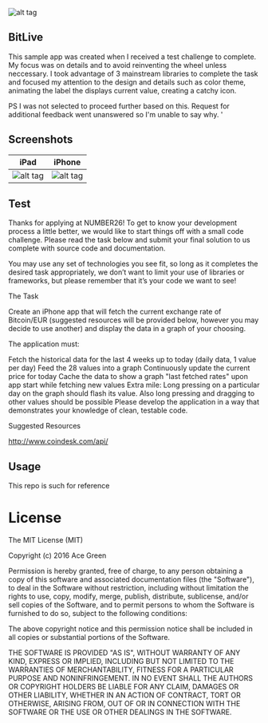![alt tag](https://cloud.githubusercontent.com/assets/10794609/17078241/61ab4c6c-50bb-11e6-9fd9-8a39498c4aa8.png)

## BitLive

This sample app was created when I received a test challenge to complete. My focus was on details and to avoid reinventing the wheel unless neccessary. I took advantage of 3 mainstream libraries to complete the task and focused my attention to the design and details such as color theme, animating the label the displays current value, creating a catchy icon.

PS I was not selected to proceed further based on this. Request for additional feedback went unanswered so I'm unable to say why. '

## Screenshots

iPad                                                                                                              |  iPhone
:----------------------------------------------------------------------------------------------------------------:|:----------------------------------------------------------------------------------------------------------------:
![alt tag](https://cloud.githubusercontent.com/assets/10794609/17078286/9b2ff3d8-50bc-11e6-8e7f-4a343fd55660.png) | ![alt tag](https://cloud.githubusercontent.com/assets/10794609/17078285/9b2fa1da-50bc-11e6-894e-77aca1918978.png)

## Test

Thanks for applying at NUMBER26! To get to know your development process a little better, we would like to start things off with a small code challenge. Please read the task below and submit your final solution to us complete with source code and documentation.

You may use any set of technologies you see fit, so long as it completes the desired task appropriately, we don’t want to limit your use of libraries or frameworks, but please remember that it’s your code we want to see!

The Task

Create an iPhone app that will fetch the current exchange rate of Bitcoin/EUR (suggested resources will be provided below, however you may decide to use another) and display the data in a graph of your choosing.

The application must:

Fetch the historical data for the last 4 weeks up to today (daily data, 1 value per day)
Feed the 28 values into a graph
Continuously update the current price for today
Cache the data to show a graph "last fetched rates" upon app start while fetching new values
Extra mile: Long pressing on a particular day on the graph should flash its value. Also long pressing and dragging to other values should be possible
Please develop the application in a way that demonstrates your knowledge of clean, testable code.

Suggested Resources

http://www.coindesk.com/api/

## Usage

This repo is such for reference 

License
=======
The MIT License (MIT)

Copyright (c) 2016 Ace Green

Permission is hereby granted, free of charge, to any person obtaining a copy
of this software and associated documentation files (the "Software"), to deal
in the Software without restriction, including without limitation the rights
to use, copy, modify, merge, publish, distribute, sublicense, and/or sell
copies of the Software, and to permit persons to whom the Software is
furnished to do so, subject to the following conditions:

The above copyright notice and this permission notice shall be included in all
copies or substantial portions of the Software.

THE SOFTWARE IS PROVIDED "AS IS", WITHOUT WARRANTY OF ANY KIND, EXPRESS OR
IMPLIED, INCLUDING BUT NOT LIMITED TO THE WARRANTIES OF MERCHANTABILITY,
FITNESS FOR A PARTICULAR PURPOSE AND NONINFRINGEMENT. IN NO EVENT SHALL THE
AUTHORS OR COPYRIGHT HOLDERS BE LIABLE FOR ANY CLAIM, DAMAGES OR OTHER
LIABILITY, WHETHER IN AN ACTION OF CONTRACT, TORT OR OTHERWISE, ARISING FROM,
OUT OF OR IN CONNECTION WITH THE SOFTWARE OR THE USE OR OTHER DEALINGS IN THE
SOFTWARE.

